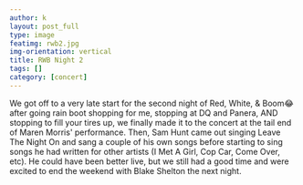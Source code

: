 ```yaml
---
author: k
layout: post_full
type: image
featimg: rwb2.jpg
img-orientation: vertical
title: RWB Night 2
tags: []
category: [concert]
---
```

We got off to a very late start for the second night of Red, White, & Boom😂 after going rain boot shopping for me, stopping at DQ and Panera, AND stopping to fill your tires up, we finally made it to the concert at the tail end of Maren Morris' performance. Then, Sam Hunt came out singing Leave The Night On and sang a couple of his own songs before starting to sing songs he had written for other artists (I Met A Girl, Cop Car, Come Over, etc). He could have been better live, but we still had a good time and were excited to end the weekend with Blake Shelton the next night. 
<br>